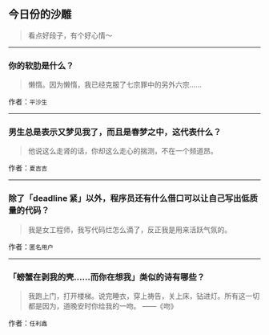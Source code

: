 ## 今日份的沙雕

> 看点好段子，有个好心情～


 
---

### 你的软肋是什么？

> 懒惰。因为懒惰，我已经克服了七宗罪中的另外六宗……


作者：`平沙生`

---

### 男生总是表示又梦见我了，而且是春梦之中，这代表什么？

> 他说这么走肾的话，你却这么走心的揣测，不在一个频道昂。


作者：`夏吉吉`

---

### 除了「deadline 紧」以外，程序员还有什么借口可以让自己写出低质量的代码？

> 我是女工程师，我写代码烂怎么滴了，反正我是用来活跃气氛的。


作者：`匿名用户`

---

### 「螃蟹在剥我的壳......而你在想我」类似的诗有哪些？

> 我跑上门，打开楼梯。说完睡衣，穿上祷告，关上床，钻进灯。所有这一切都是因为，道晚安时你给我的一吻。 ——《吻》


作者：`任利鑫`